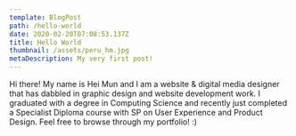 ```yaml
---
template: BlogPost
path: /hello-world
date: 2020-02-20T07:08:53.137Z
title: Hello World
thumbnail: /assets/peru_hm.jpg
metaDescription: My very first post!
---
```


Hi there! My name is Hei Mun and I am a website & digital media designer that has dabbled in graphic design and website development work. I graduated with a degree in Computing Science and recently just completed a Specialist Diploma course with SP on User Experience and Product Design. Feel free to browse through my portfolio! :)


